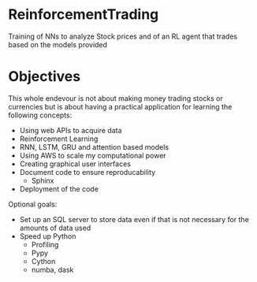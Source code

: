 # ReinforcementTrading
Training of NNs to analyze Stock prices and of an RL agent that trades based on the models provided

# Objectives
This whole endevour is not about making money trading stocks or currencies but is about having a practical application for learning the following concepts:

* Using web APIs to acquire data 
* Reinforcement Learning 
* RNN, LSTM, GRU and attention based models
* Using AWS to scale my computational power
* Creating graphical user interfaces
* Document code to ensure reproducability
  * Sphinx
* Deployment of the code  

Optional goals:
* Set up an SQL server to store data even if that is not necessary for the amounts of data used 
* Speed up Python 
  * Profiling
  * Pypy
  * Cython
  * numba, dask
 
